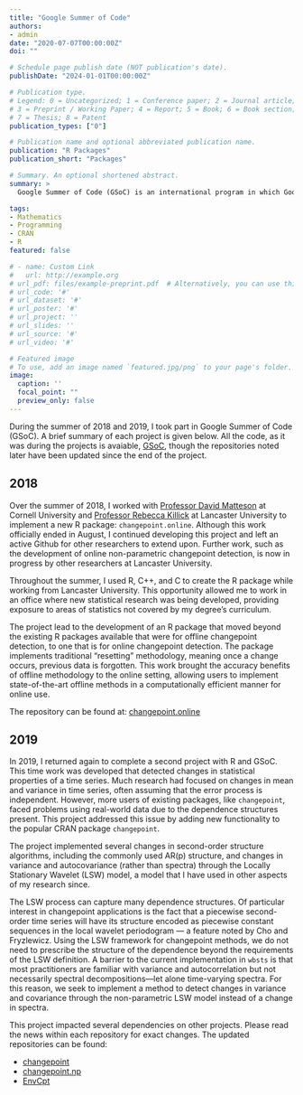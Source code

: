 ```yaml
---
title: "Google Summer of Code"
authors:
- admin
date: "2020-07-07T00:00:00Z"
doi: ""

# Schedule page publish date (NOT publication's date).
publishDate: "2024-01-01T00:00:00Z"

# Publication type.
# Legend: 0 = Uncategorized; 1 = Conference paper; 2 = Journal article;
# 3 = Preprint / Working Paper; 4 = Report; 5 = Book; 6 = Book section;
# 7 = Thesis; 8 = Patent
publication_types: ["0"]

# Publication name and optional abbreviated publication name.
publication: "R Packages"
publication_short: "Packages"

# Summary. An optional shortened abstract.
summary: >
  Google Summer of Code (GSoC) is an international program in which Google awards stipends to contributors who successfully complete a free and open-source software coding project during the summer.

tags:
- Mathematics
- Programming
- CRAN
- R
featured: false

# - name: Custom Link
#   url: http://example.org
# url_pdf: files/example-preprint.pdf  # Alternatively, you can use this line for the direct PDF link.
# url_code: '#'
# url_dataset: '#'
# url_poster: '#'
# url_project: ''
# url_slides: ''
# url_source: '#'
# url_video: '#'

# Featured image
# To use, add an image named `featured.jpg/png` to your page's folder. 
image:
  caption: ''
  focal_point: ""
  preview_only: false
---
```


During the summer of 2018 and 2019, I took part in Google Summer of Code (GSoC). A brief summary of each project is given below. All the code, as it was during the projects is avaiable, [GSoC](https://github.com/AndrewC1998/GSoC), though the repositories noted later have been updated since the end of the project.

## 2018

Over the summer of 2018, I worked with [Professor David Matteson](https://stat.cornell.edu/people/faculty/david-s-matteson) at Cornell University and [Professor Rebecca Killick](http://www.lancs.ac.uk/~killick/) at Lancaster University to implement a new R package: `changepoint.online`. Although this work officially ended in August, I continued developing this project and left an active Github for other researchers to extend upon. Further work, such as the development of online non-parametric changepoint detection, is now in progress by other researchers at Lancaster University.

Throughout the summer, I used R, C++, and C to create the R package while working from Lancaster University. This opportunity allowed me to work in an office where new statistical research was being developed, providing exposure to areas of statistics not covered by my degree’s curriculum.

The project lead to the development of an R package that moved beyond the existing R packages available that were for offline changepoint detection, to one that is for online changepoint detection. The package implements traditional “resetting” methodology, meaning once a change occurs, previous data is forgotten. This work brought the accuracy benefits of offline methodology to the online setting, allowing users to implement state-of-the-art offline methods in a computationally efficient manner for online use.

The repository can be found at: [changepoint.online](https://github.com/rkillick/changepoint.online)

## 2019

In 2019, I returned again to complete a second project with R and GSoC. This time work was developed that detected changes in statistical properties of a time series. Much research had focused on changes in mean and variance in time series, often assuming that the error process is independent. However, more users of existing packages, like `changepoint`, faced problems using real-world data due to the dependence structures present. This project addressed this issue by adding new functionality to the popular CRAN package `changepoint`.

The project implemented several changes in second-order structure algorithms, including the commonly used AR(p) structure, and changes in variance and autocovariance (rather than spectra) through the Locally Stationary Wavelet (LSW) model, a model that I have used in other aspects of my research since.

The LSW process can capture many dependence structures. Of particular interest in changepoint applications is the fact that a piecewise second-order time series will have its structure encoded as piecewise constant sequences in the local wavelet periodogram — a feature noted by Cho and Fryzlewicz. Using the LSW framework for changepoint methods, we do not need to prescribe the structure of the dependence beyond the requirements of the LSW definition. A barrier to the current implementation in `wbsts` is that most practitioners are familiar with variance and autocorrelation but not necessarily spectral decompositions—let alone time-varying spectra. For this reason, we seek to implement a method to detect changes in variance and covariance through the non-parametric LSW model instead of a change in spectra.

This project impacted several dependencies on other projects. Please read the news within each repository for exact changes. The updated repositories can be found:

- [changepoint](https://github.com/AndrewC1998/changepoint)
- [changepoint.np](https://github.com/AndrewC1998/changepoint.np)
- [EnvCpt](https://github.com/AndrewC1998/EnvCpt)
